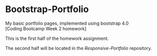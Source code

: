 # Bootstrap-Portfolio
My basic portfolio pages, implemented using bootstrap 4.0  
[Coding Bootcamp Week 2 homework]

This is the first half of the homework assignment.  

The second half will be located in the *Responsive-Portfolio* repository.
